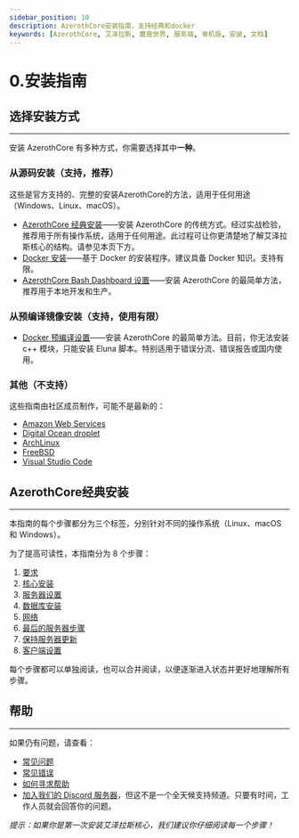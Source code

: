 ```yaml
---
sidebar_position: 10
description: AzerothCore安装指南，支持经典和docker
keywords: [AzerothCore, 艾泽拉斯, 魔兽世界, 服务端, 单机版, 安装, 文档]
---
```


# 0.安装指南

## 选择安装方式
---
安装 AzerothCore 有多种方式，你需要选择其中**一种**。

### 从源码安装（支持，推荐）

这些是官方支持的、完整的安装AzerothCore的方法，适用于任何用途（Windows、Linux、macOS）。

- [AzerothCore 经典安装](#AzerothCore-经典安装)——安装 AzerothCore 的传统方式。经过实战检验，推荐用于所有操作系统，适用于任何用途。此过程可让你更清楚地了解艾泽拉斯核心的结构。请参见本页下方。
- [Docker 安装](/install-with-docker)——基于 Docker 的安装程序。建议具备 Docker 知识。支持有限。
- [AzerothCore Bash Dashboard 设置](/ac-dashboard-core-installation)——安装 AzerothCore 的最简单方法，推荐用于本地开发和生产。

### 从预编译镜像安装（支持，使用有限）

- [Docker 预编译设置](https://www.azerothcore.org/acore-docker/)——安装 AzerothCore 的最简单方法。目前，你无法安装 c++ 模块，只能安装 Eluna 脚本。特别适用于错误分流、错误报告或国内使用。

### 其他（不支持）

这些指南由社区成员制作，可能不是最新的：

- [Amazon Web Services](/aws-tutorial)
- [Digital Ocean droplet](/digital-ocean-video-tutorial)
- [ArchLinux](/arch-linux)
- [FreeBSD](/freebsd)
- [Visual Studio Code](/vsc-requirements)

## AzerothCore经典安装
---

本指南的每个步骤都分为三个标签，分别针对不同的操作系统（Linux、macOS 和 Windows）。

为了提高可读性，本指南分为 8 个步骤：

1. [要求](/requirements)
2. [核心安装](/core-installation)
3. [服务器设置](/server-setup)
4. [数据库安装](/database-installation)
5. [网络](/networking)
6. [最后的服务器步骤](/final-server-steps)
7. [保持服务器更新](/keeping-the-server-up-to-date)
8. [客户端设置](/client-setup)

每个步骤都可以单独阅读，也可以合并阅读，以便逐渐进入状态并更好地理解所有步骤。

## 帮助
---

如果仍有问题，请查看：

- [常见问题](/faq)
- [常见错误](/common-errors)
- [如何寻求帮助](/how-to-ask-for-help)
- [加入我们的 Discord 服务器](https://discord.gg/gkt4y2x)，但这不是一个全天候支持频道。只要有时间，工作人员就会回答你的问题。

*提示：如果你是第一次安装艾泽拉斯核心，我们建议你仔细阅读每一个步骤！*